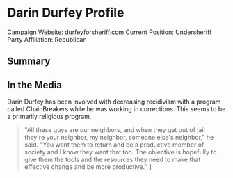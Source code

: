 # Darin Durfey Profile

Campaign Website: durfeyforsheriff.com
Current Position: Undersheriff
Party Affiliation: Republican

## Summary


## In the Media
Darin Durfey has been involved with decreasing recidivism with a program called ChainBreakers while he was working in corrections. This seems to be a primarily religious program.

>"All these guys are our neighbors, and when they get out of jail they're your neighbor, my neighbor, someone else's neighbor," he said. "You want them to return and be a productive member of society and I know they want that too. The objective is hopefully to give them the tools and the resources they need to make that effective change and be more productive." [1]

[1]: https://www.usnews.com/news/best-states/utah/articles/2018-02-02/jail-program-helps-inmates-break-recidivism-addiction-cycle
